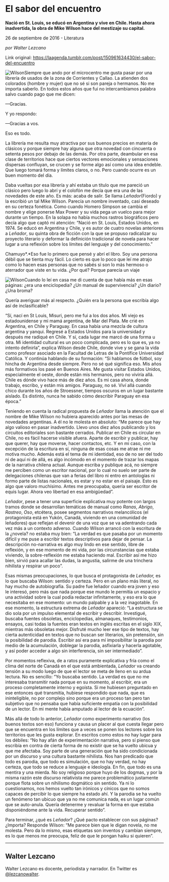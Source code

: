 # El sabor del encuentro

**Nació en
St. Louis, se educó en Argentina y vive en Chile. Hasta ahora inadvertida, la obra de Mike Wilson hace del mestizaje su capital.**

26 de septiembre de 2016 - Literatura

_por Walter Lezcano_

Link original: https://laagenda.tumblr.com/post/150961634430/el-sabor-del-encuentro

![Wilson](https://64.media.tumblr.com/0e3740fecf9de074fd73a0b484f3bfcc/tumblr_inline_pjzzyxT8AW1t6q87u_500.png)Siempre
que ando por el microcentro me gusta pasar por una librería de
usados de la zona de Corrientes y Callao. La atienden dos colorados
(hombre y mujer) que no sé si son pareja o hermanos. No me importa
saberlo. En todos estos años que fui no intercambiamos palabra salvo
cuando pago que me dicen:

—Gracias.

Y
yo respondo:

—Gracias
a vos. 


Eso
es todo. 


La
librería me resulta muy atractiva por sus buenos precios en materia
de clásicos y porque siempre hay alguna que otra novedad con
cincuenta o setenta pesos por debajo de las demás. Por otra parte,
deambular en esa clase de territorios hace que ciertos vectores
emocionales y sensaciones dispersas confluyan, se crucen y se forme
algo así como una idea endeble. Que luego tomará forma y límites
claros, o no. Pero cuando ocurre es un buen momento del día. 


Daba
vueltas por esa librería y ahí estaba un título que me pareció un
clásico pero luego lo abrí y el colofón me decía que era una de
las novedades de este año. Es más: acaba de salir. Se llama *Leñador*(Fiordo)
y la escribió un tal Mike Wilson. Parecía un nombre inventado, casi
deseado en su certeza fonética. Como cuando Homero Simpson se cambia
el nombre y elige ponerse Max Power y su vida pega un vuelco para
mejor durante un tiempo. En la solapa no había muchos rastros
biográficos pero decía algo que captó mi atención: “Nació en
St. Louis, Estados Unidos, en 1974. Se educó en Argentina y Chile, y
es autor de cuatro novelas anteriores a *Leñador*,
su quinta obra de ficción con la que se propuso radicalizar su
proyecto literario y deformar la definición tradicional de novela
para hacer lugar a una reflexión sobre los límites del lenguaje y
del conocimiento.”

Chamuyo*.*Eso
fue lo primero que pensé y abrí el libro. Soy una persona débil
que se tienta muy fácil. Lo cierto es que lo poco que leí me atrajo
como lo hacen esas personas que no sabés si son lo más hermoso o
aterrador que viste en tu vida. ¿Por qué? Porque parecía un viaje



![Wilson](https://64.media.tumblr.com/ce33c5eb658fa32d4b00d378ba31d768/tumblr_inline_pjzzyxRuxT1t6q87u_250.jpg)Cuando
lo leí en casa me di cuenta de que había más en esas páginas:
¿era una enciclopedia? ¿Un manual de supervivencia? ¿Un diario?
¿Una broma?

Quería
averiguar más al respecto. ¿Quién era la persona que escribía
algo así de inclasificable?

“Sí,
nací en St Louis, Misuri, pero me fui a los dos años. Mi viejo es
estadounidense y mi mamá argentina, de Mar del Plata. Me crié en
Argentina, en Chile y Paraguay. En casa había una mezcla de cultura
argentina y yanqui. Regresé a Estados Unidos para la universidad y
después me radiqué en Chile. Y sí, cada lugar me marcó de una
forma u otra. Mi identidad cultural es un poco complicada, pero es lo
que es, ya no intento definirla”, explica Wilson desde Chile,
donde vive y se gana la vida como profesor asociado en la Facultad de
Letras de la Pontífice Universidad Católica. Y continúa hablando
de su formación: “Si hablamos de fútbol, soy hincha de Argentina
desde siempre. Pero no sé qué significa eso. Mis años más
formativos los pasé en Buenos Aires. Me gusta visitar Estados
Unidos, especialmente el oeste, donde están mis hermanos, pero no
viviría allá. Chile es dónde vivo hace más de diez años. Es mi
casa ahora, donde trabajo, escribo, y están mis amigos. Paraguay, no
sé. Viví allá cuando chico durante los años de Stroessner,
tiempos oscuros en un lugar bastante aislado. Es distinto, nunca he
sabido cómo describir Paraguay en esa época.”

Teniendo
en cuenta la radical propuesta de *Leñador*
llama la atención que el nombre de Mike Wilson no hubiera aparecido
antes por las mesas de novedades argentinas. A él no le molesta en
absoluto: “Me parece que hay algo valioso en pasar inadvertido.
Llevo unos diez años publicando y los circuitos editoriales son
bastante cerrados. Publicar en Chile es circular en Chile, no es
fácil hacerse visible afuera. Aparte de escribir y publicar, hay que
querer, hay que moverse, hacer contactos, etc. Y en mi caso, con la
excepción de la escritura en sí, ninguna de esas cosas me atrae ni
me motiva mucho. Además está el tema de mi identidad, eso de no ser
del todo ni de aquí ni de allá, es algo incómodo en el momento de
trazar los mapas de la narrativa chilena actual. Aunque escriba y
publique acá, no siempre me perciben como un escritor nacional, por
lo cual no suelo ser parte de delegaciones chilenas que van a ferias
del libro ni entro en antologías ni formo parte de listas
nacionales, es estar y no estar en el paisaje. Esto es algo que
valoro muchísimo. Antes me preocupaba, quería ser escritor de equis
lugar. Ahora veo libertad en esa ambigüedad”.

*Leñador*,
pese a tener una superficie explicativa muy potente con largos tramos
donde se desarrollan temáticas de manual como *Ranas*,
*Abrigo*,
*Rastreo*,
*Oso*,
etcétera, posee segmentos narrativos melancólicos (el protagonista
está en Yukón, Canadá, viviendo en una comunidad de leñadores) que
reflejan el devenir de una voz que se va adentrando cada vez más a
un contexto adverso. Cuando Wilson arrancó con la escritura de
la ¿novela? no estaba muy bien: “La verdad es que pasaba por un
momento difícil y me puse a escribir textos descriptivos para dejar
de pensar. La descripción no-narrativa es algo muy lindo en ese
sentido, libre de reflexión, y en ese momento de mi vida, por las
circunstancias que estaba viviendo, la sobre-reflexión me estaba
haciendo mal. Escribir así me hizo bien, sirvió para acallar las
dudas, la angustia, salirme de una trinchera nihilista y respirar un
poco”.

Esas
mismas preocupaciones, lo que busca el protagonista de *Leñador,*
es lo que buscaba Wilson: sentido y certeza. Pero en un plano
más literal, no hay mucho de autobiografía. Su padre fue leñador
cuando era joven y eso le interesó, pero más que nada porque ese
mundo le permitía un espacio y una actividad sobre la cual podía
redactar infinitamente, y eso era lo que necesitaba en ese momento:
un mundo palpable y a la vez inagotable. En ese momento, la
estructura extrema de *Leñador*
apareció: “La estructura se dio sola por un impulso elemental de
escribir y describir. Investigué, buscaba fuentes obsoletas,
enciclopedias, almanaques, testimonios, ensayos, casi todas la
fuentes eran textos en inglés escritas en el siglo XIX, mientras más
obsoletas mejor. Disfruté mucho leer ese tipo de textos, hay cierta
autenticidad en textos que no buscan ser literarios, sin pretensión,
sin la posibilidad de parodia. Escribir así era para mí
imposibilitar la parodia por medio de la acumulación, doblegar la
parodia, asfixiarla y hacerla agotable, y así poder acceder a algo
sin interferencia, sin ser intermediado”. 


Por
momentos reflexiva, de a ratos puramente explicativa y fría como el
clima del norte de Canadá en el que está ambientada, *Leñador*
va creando tensión a su modo luego de que el lector se meta de lleno
en su ardua lectura. No es sencillo: “Yo buscaba sentido. La verdad
es que no me interesaba transmitir nada porque en su momento, al
escribir, era un proceso completamente interno y egoísta. Si me
hubiesen preguntado en ese entonces qué transmitía, hubiese
respondido que nada, que es ininteligible, no por complejo sino
porque era un proceso tan pero tan subjetivo que no pensaba que había
suficiente empatía con la posibilidad de un lector. En mi mente
había amputado al lector de la ecuación”.

Más
allá de todo lo anterior, *Leñador*
como experimento narrativo (los buenos textos son eso) funciona y
causa un placer al que cuesta llegar pero que se encuentra en los
límites que a veces se ponen los lectores sobre los territorios que
les gusta explorar. En escritos como estos no hay lugar para los
débiles: “No hay afán de experimentación narrativa, pero sí
pienso que escribía en contra de cierta forma de no existir que se
ha vuelto ubicua y que me afectaba. Soy parte de una generación que
ha sido condicionada por un discurso y una cultura bastante
nihilista. Nos han predicado que todo es parodia, que todo es
simulación, que no hay verdad, no hay certeza, que todo se reduce a
lenguaje e ideología. En fin, que todo es una mentira y una mierda.
No soy religioso porque huyo de los dogmas, y por la misma razón
este discurso relativista me parece problemático justamente porque
flota sobre un nihilismo dogmático sin sentido. Ya ni lo
cuestionamos, nos hemos vuelto tan irónicos y cínicos que no somos
capaces de percibir lo que siempre ha estado ahí. Y la parodia se ha
vuelto un fenómeno tan ubicuo que ya no me comunica nada, es un
lugar común que se auto-anula. Quería detenerme y revaluar la forma
en que estaba disponiéndome ante la vida. Recuperar sentido”.

Para
terminar, ¿qué es *Leñador*?
¿Qué pacto establecer con sus páginas? ¿Importa? Responde Wilson:
“Me parece bien que le digan novela, no me molesta. Pero da lo
mismo, esas etiquetas son inventos y cambian siempre, es lo que menos
me preocupa, feliz de que le pongan haiku si quieren”.



---

 Walter Lezcano
---------------

 Walter Lezcano es docente, periodista y narrador. En Twitter es [@lezcanowalter](https://twitter.com/lezcanowalter). 

